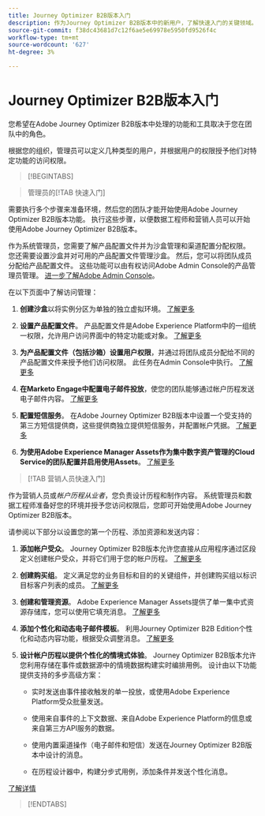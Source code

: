 ```yaml
---
title: Journey Optimizer B2B版本入门
description: 作为Journey Optimizer B2B版本中的新用户，了解快速入门的关键领域。
source-git-commit: f38dc43681d7c12f6ae5e69978e5950fd9526f4c
workflow-type: tm+mt
source-wordcount: '627'
ht-degree: 3%

---
```


# Journey Optimizer B2B版本入门

您希望在Adobe Journey Optimizer B2B版本中处理的功能和工具取决于您在团队中的角色。

根据您的组织，管理员可以定义几种类型的用户，并根据用户的权限授予他们对特定功能的访问权限。

>[!BEGINTABS]

>管理员的[!TAB 快速入门]

需要执行多个步骤来准备环境，然后您的团队才能开始使用Adobe Journey Optimizer B2B版本功能。 执行这些步骤，以便数据工程师和营销人员可以开始使用Adobe Journey Optimizer B2B版本。

作为系统管理员，您需要了解产品配置文件并为沙盒管理和渠道配置分配权限。 您还需要设置沙盒并对可用的产品配置文件管理沙盒。 然后，您可以将团队成员分配给产品配置文件。 这些功能可以由有权访问Adobe Admin Console的产品管理员管理。 [进一步了解Adobe Admin Console](https://helpx.adobe.com/cn/enterprise/using/admin-console.html)。

在以下页面中了解访问管理：

1. **创建沙盒**&#x200B;以将实例分区为单独的独立虚拟环境。 [了解更多](https://experienceleague.adobe.com/en/docs/experience-platform/sandbox/home#understanding-sandboxes)

1. **设置产品配置文件**。 产品配置文件是Adobe Experience Platform中的一组统一权限，允许用户访问界面中的特定功能或对象。 [了解更多](../admin/user-management.md#create-the-marketo-engage-product-profile)

1. **为产品配置文件（包括沙箱）设置用户权限**，并通过将团队成员分配给不同的产品配置文件来授予他们访问权限。 此任务在Admin Console中执行。 [了解更多](../admin/user-management.md#create-a-user-group)

1. **在Marketo Engage中配置电子邮件投放**，使您的团队能够通过帐户历程发送电子邮件内容。 [了解更多](https://experienceleague.adobe.com/en/docs/marketo/using/getting-started/initial-setup/setup-steps#ensure-email-deliverability)

1. **配置短信服务**。 在Adobe Journey Optimizer B2B版本中设置一个受支持的第三方短信提供商，这些提供商独立提供短信服务，并配置帐户凭据。 [了解更多](../content/sms-authoring.md#create-a-new-api-credentials-for-an-sms-service-provider)

1. **为使用Adobe Experience Manager Assets作为集中数字资产管理的Cloud Service的团队配置并启用使用Assets**。 [了解更多](../admin/configure-aem-repositories.md)

>[!TAB 营销人员快速入门]

作为营销人员或&#x200B;_帐户历程从业者_，您负责设计历程和制作内容。 系统管理员和数据工程师准备好您的环境并授予您访问权限后，您即可开始使用Adobe Journey Optimizer B2B版本。

请参阅以下部分以设置您的第一个历程、添加资源和发送内容：

1. **添加帐户受众**。 Journey Optimizer B2B版本允许您直接从应用程序通过区段定义创建帐户受众，并将它们用于您的帐户历程。 [了解更多](../audiences/account-audience-overview.md)

1. **创建购买组**。 定义满足您的业务目标和目的的关键组件，并创建购买组以标识目标客户列表的成员。 [了解更多](../buying-groups/buying-groups-overview.md)

1. **创建和管理资源**。 Adobe Experience Manager Assets提供了单一集中式资源存储库，您可以使用它填充消息。 [了解更多](../content/assets-overview.md)

1. **添加个性化和动态电子邮件模板**。 利用Journey Optimizer B2B Edition个性化和动态内容功能，根据受众调整消息。 [了解更多](../content/email-templates.md)

1. **设计帐户历程以提供个性化的情境式体验**。 Journey Optimizer B2B版本允许您利用存储在事件或数据源中的情境数据构建实时编排用例。 设计由以下功能提供支持的多步高级方案：

   * 实时发送由事件接收触发的单一投放，或使用Adobe Experience Platform受众批量发送。

   * 使用来自事件的上下文数据、来自Adobe Experience Platform的信息或来自第三方API服务的数据。

   * 使用内置渠道操作（电子邮件和短信）发送在Journey Optimizer B2B版本中设计的消息。

   * 在历程设计器中，构建分步式用例，添加条件并发送个性化消息。

[了解详情](../journeys/journey-overview.md)

>[!ENDTABS]
